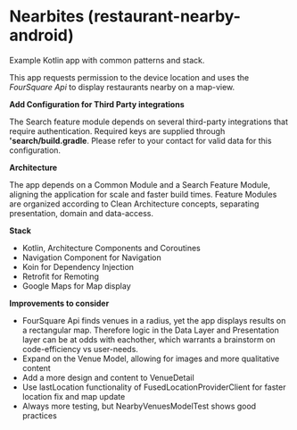 # Nearbites (restaurant-nearby-android)
Example Kotlin app with common patterns and stack.

This app requests permission to the device location and uses the *FourSquare Api* to display restaurants nearby on a map-view.

**Add Configuration for Third Party integrations**

The Search feature module depends on several third-party integrations that require authentication. Required keys are supplied through **'search/build.gradle**. Please refer to your contact for valid data for this configuration.

**Architecture**

The app depends on a Common Module and a Search Feature Module, aligning the application for scale and faster build times. Feature Modules are organized according to Clean Architecture concepts, separating presentation, domain and data-access.

**Stack**

- Kotlin, Architecture Components and Coroutines
- Navigation Component for Navigation
- Koin for Dependency Injection
- Retrofit for Remoting
- Google Maps for Map display

**Improvements to consider**

- FourSquare Api finds venues in a radius, yet the app displays results on a rectangular map. Therefore logic in the Data Layer and Presentation layer can be at odds with eachother, which warrants a brainstorm on code-efficiency vs user-needs.
- Expand on the Venue Model, allowing for images and more qualitative content
- Add a more design and content to VenueDetail
- Use lastLocation functionality of FusedLocationProviderClient for faster location fix and map update
- Always more testing, but NearbyVenuesModelTest shows good practices
